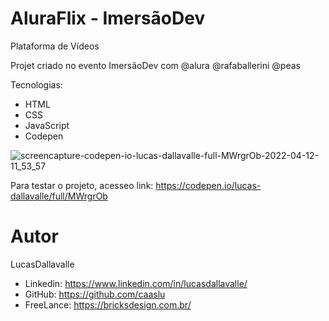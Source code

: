 # AluraFlix - ImersãoDev
Plataforma de Vídeos 

Projet criado no evento ImersãoDev com @alura @rafaballerini @peas

Tecnologias:
- HTML
- CSS
- JavaScript
- Codepen


![screencapture-codepen-io-lucas-dallavalle-full-MWrgrOb-2022-04-12-11_53_57](https://user-images.githubusercontent.com/89872652/162991581-729f8467-2eba-4097-ae0f-9414f8ae108e.png)



Para testar o projeto, acesseo link:  https://codepen.io/lucas-dallavalle/full/MWrgrOb


# Autor
LucasDallavalle
- Linkedin: https://www.linkedin.com/in/lucasdallavalle/
-  GitHub: https://github.com/caaslu
- FreeLance:  https://bricksdesign.com.br/
